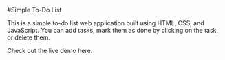 #Simple To-Do List

This is a simple to-do list web application built using HTML, CSS, and JavaScript. You can add tasks, mark them as done by clicking on the task, or delete them.

Check out the live demo here.
